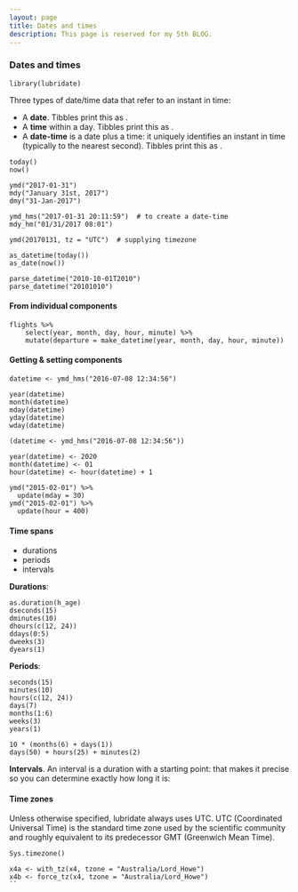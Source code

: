 ```yaml
---
layout: page
title: Dates and times
description: This page is reserved for my 5th BLOG.
---
```


### Dates and times


```
library(lubridate)
```

Three types of date/time data that refer to an instant in time:

- A **date**. Tibbles print this as <date>.
- A **time** within a day. Tibbles print this as <time>.
- A **date-time** is a date plus a time: it uniquely identifies an instant in time (typically to the nearest second). Tibbles print this as <dttm>.

```
today()
now()

ymd("2017-01-31")
mdy("January 31st, 2017")
dmy("31-Jan-2017")

ymd_hms("2017-01-31 20:11:59")  # to create a date-time
mdy_hm("01/31/2017 08:01")

ymd(20170131, tz = "UTC")  # supplying timezone

as_datetime(today())
as_date(now())

parse_datetime("2010-10-01T2010")
parse_datetime("20101010")
```


#### From individual components

```
flights %>%
    select(year, month, day, hour, minute) %>%
    mutate(departure = make_datetime(year, month, day, hour, minute))
```


#### Getting & setting components

```
datetime <- ymd_hms("2016-07-08 12:34:56")

year(datetime)
month(datetime)
mday(datetime)
yday(datetime)
wday(datetime)

(datetime <- ymd_hms("2016-07-08 12:34:56"))

year(datetime) <- 2020
month(datetime) <- 01
hour(datetime) <- hour(datetime) + 1

ymd("2015-02-01") %>%
  update(mday = 30)
ymd("2015-02-01") %>%
  update(hour = 400)
```


#### Time spans
- durations
- periods
- intervals

**Durations**:
```
as.duration(h_age)
dseconds(15)
dminutes(10)
dhours(c(12, 24))
ddays(0:5)
dweeks(3)
dyears(1)
```

**Periods**:
```
seconds(15)
minutes(10)
hours(c(12, 24))
days(7)
months(1:6)
weeks(3)
years(1)

10 * (months(6) + days(1))
days(50) + hours(25) + minutes(2)
```

**Intervals**. An interval is a duration with a starting point: that makes it precise so you can determine exactly how long it is:


#### Time zones

Unless otherwise specified, lubridate always uses UTC. UTC (Coordinated Universal Time) is the standard time zone used by the scientific community and roughly equivalent to its predecessor GMT (Greenwich Mean Time).

```
Sys.timezone()

x4a <- with_tz(x4, tzone = "Australia/Lord_Howe")
x4b <- force_tz(x4, tzone = "Australia/Lord_Howe")
``
